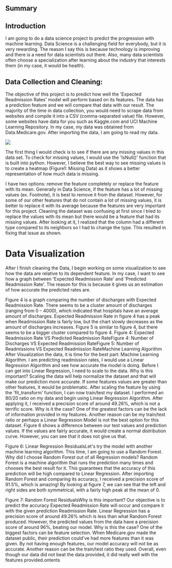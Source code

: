 ## Summary

## Introduction

I am going to do a data science project to predict the progression with machine learning. Data Science is a challenging field for everybody, but it is very rewarding. The reason I say this is because technology is improving and there is a need for data scientists out there. Also, many data scientists often choose a specialization after learning about the industry that interests them (in my case, it would be health).

## Data Collection and Cleaning:

The objective of this project is to predict how well the 'Expected Readmission Rates' model will perform based on its features. The data has a prediction feature and we will compare that data with our result. The majority of the time in data collection, you would need to scrape data from websites and compile it into a CSV (comma-separated value) file. However, some websites have data for you such as Kaggle.com and UCI Machine Learning Repository. In my case, my data was obtained from Data.Medicare.gov. After importing the data, I am going to read my data.

![](images/data_head)

The first thing I would check is to see if there are any missing values in this data set. To check for missing values, I would use the 'IsNull()' function that is built into python. However, I believe the best way to see missing values is to create a heatmap (Figure1: Missing Data) as it shows a better representation of how much data is missing.

 


I have two options: remove the feature completely or replace the feature with its mean. Generally in Data Science, if the feature has a lot of missing values (ex. Footnote), it is best to remove it from the dataset. However, for some of our other features that do not contain a lot of missing values, it is better to replace it with its average because the features are very important for this project. Cleaning the dataset was confusing at first since I tried to replace the values with its mean but there would be a feature that had its missing values. After looking at it, I realized that the column had a different type compared to its neighbors so I had to change the type. This resulted in fixing that issue as shown.


# Data Visualization

After I finish cleaning the Data, I begin working on some visualization to see how the data are relative to its dependent feature. In my case, I want to see how a graph between 'Expected Readmission Rate' and 'Predicted Readmission Rate'. The reason for this is because it gives us an estimation of how accurate the predicted rates are.

Figure 4 is a graph comparing the number of discharges with Expected Readmission Rate. There seems to be a cluster amount of discharges (ranging from 0 – 4000), which indicated that hospitals have an average amount of discharges. Expected Readmission Rate in figure 4 has a peak when Readmission Rate is fairly low, but the chart slowly decreases as the amount of discharges increases. Figure 5 is similar to figure 4, but there seems to be a bigger cluster compared to figure 4.
Figure 4: Expected Readmission Rate VS Predicted Readmission RateFigure 4: Number of Discharges VS Expected Readmission RateFigure 5: Number of Readmissions VS Expected Readmission RateMachine Learning Algorithm
After Visualization the data, it is time for the best part: Machine Learning Algorithm. I am predicting readmission rates, I would use a Linear Regression Algorithm and see how accurate the model is doing. Before I can get into Linear Regression, I need to scale to the data. Why is this important? Scaling the data will help normalize the dataset and that will make our prediction more accurate. If some features values are greater than other features, it would be problematic. After scaling the feature by using the 'fit_transform' function, I can now train/test my dataset. I performed an 80/20 ratio on my data and begin using Linear Regression Algorithm. After applying it, I received a precision score of around 49.26%, which is not a terrific score. Why is it the case? One of the greatest factors can be the lack of information provided in my features. Another reason can be my train/test ratio or perhaps a Linear Regression Model is not the best option for this dataset. Figure 6 shows a difference between our test values and prediction values. If the values are fairly accurate, it would create a normal distribution curve. However, you can see that it does not give us that.


Figure 6: Linear Regression ResidualsLet's try the model with another machine learning algorithm. This time, I am going to use a Random Forest. Why did I choose Random Forest out of all Regression models? Random Forest is a machine algorithm that runs the prediction many times and chooses the best result for it. This guarantees that the accuracy of this prediction will be high compared to Linear Regression. After importing Random Forest and comparing its accuracy, I received a precision score of 91.5%, which is amazing! By looking at figure 7, we can see that the left and right sides are both symmetrical, with a fairly high peak at the mean of 0.


Figure 7: Random Forest ResidualsWhy is this important? Our objective is to predict the accuracy Expected Readmission Rate will occur and compare it with the given prediction Readmission Rate. Linear Regression has a precision score of around 49.26% which is less than what Random Forest produced. However, the predicted values from the data have a precision score of around 96%, beating our model. Why is this the case? One of the biggest factors can be feature selection. When Medicare.gov made the dataset public, their prediction could've had more features than it was given. By not having enough features, our model accuracy will not be as accurate. Another reason can be the train/test ratio they used. Overall, even though our data did not beat the data provided, it did really well with the features provided.ontents

